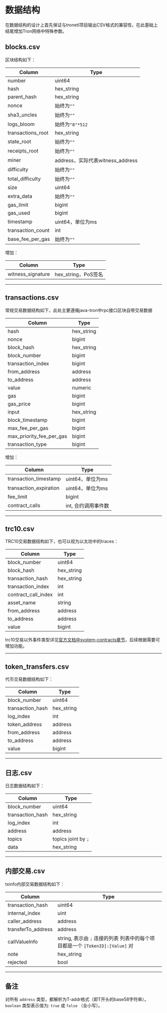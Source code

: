 
# 数据结构

在数据结构的设计上首先保证与tronetl项目输出CSV格式的兼容性，在此基础上结尾增加Tron网络中特殊参数。

## blocks.csv

区块结构如下：

| Column            | Type                             |
| ----------------- | -------------------------------- |
| number            | uint64                           |
| hash              | hex_string                       |
| parent_hash       | hex_string                       |
| nonce             | 始终为`""`                       |
| sha3_uncles       | 始终为`""`                       |
| logs_bloom        | 始终为`"0"*512`                  |
| transactions_root | hex_string                       |
| state_root        | 始终为`""`                       |
| receipts_root     | 始终为`""`                       |
| miner             | address，实际代表witness_address |
| difficulty        | 始终为`""`                       |
| total_difficulty  | 始终为`""`                       |
| size              | uint64                           |
| extra_data        | 始终为`""`                       |
| gas_limit         | bigint                           |
| gas_used          | bigint                           |
| timestamp         | uint64，单位为ms                 |
| transaction_count | int                              |
| base_fee_per_gas  | 始终为`""`                       |

增加：

| Column            | Type                |
| ----------------- | ------------------- |
| witness_signature | hex_string，PoS签名 |

---

## transactions.csv

常规交易数据结构如下，此处主要遵循java-tron中rpc接口区块自带交易数据

| Column                   | Type       |
| ------------------------ | ---------- |
| hash                     | hex_string |
| nonce                    | bigint     |
| block_hash               | hex_string |
| block_number             | bigint     |
| transaction_index        | bigint     |
| from_address             | address    |
| to_address               | address    |
| value                    | numeric    |
| gas                      | bigint     |
| gas_price                | bigint     |
| input                    | hex_string |
| block_timestamp          | bigint     |
| max_fee_per_gas          | bigint     |
| max_priority_fee_per_gas | bigint     |
| transaction_type         | bigint     |

增加：

| Column                 | Type                |
| ---------------------- | ------------------- |
| transaction_timestamp  | uint64，单位为ms    |
| transaction_expiration | uint64，单位为ms    |
| fee_limit              | bigint              |
| contract_calls         | int, 合约调用事件数 |


---

## trc10.csv

TRC10交易数据结构如下，也可以视为以太坊中的traces：

| Column              | Type       |
| ------------------- | ---------- |
| block_number        | uint64     |
| block_hash          | hex_string |
| transaction_hash    | hex_string |
| transaction_index   | int        |
| contract_call_index | int        |
| asset_name          | string     |
| from_address        | address    |
| to_address          | address    |
| value               | bigint     |


trc10交易以外事件类型详见[官方文档中system-contracts章节](https://tronprotocol.github.io/documentation-en/mechanism-algorithm/system-contracts/)，后续根据需要可增加功能。

---


## token_transfers.csv

代币交易数据结构如下：

| Column           | Type       |
| ---------------- | ---------- |
| block_number     | uint64     |
| transaction_hash | hex_string |
| log_index        | int        |
| token_address    | address    |
| from_address     | address    |
| to_address       | address    |
| value            | bigint     |

---

## 日志.csv

日志数据结构如下：

| Column           | Type                |
| ---------------- | ------------------- |
| block_number     | uint64              |
| transaction_hash | hex_string          |
| log_index        | int                 |
| address          | address             |
| topics           | topics joint by `;` |
| data             | hex_string          |

---

## 内部交易.csv

txinfo内部交易数据结构如下：

| Column             | Type                                                                    |
| ------------------ | ----------------------------------------------------------------------- |
| transaction_hash   | uint64                                                                  |
| internal_index     | uint                                                                    |
| caller_address     | address                                                                 |
| transferTo_address | address                                                                 |
| callValueInfo      | string, 表示由 `;` 连接的列表 列表中的每个项目都是一个 `[TokenID]:[Value]` 对  |
| note               | hex_string                                                              |
| rejected           | bool                                                                    |

---

## 备注

对所有 `address` 类型，都解析为T-addr格式（即T开头的base58字符串）。
`boolean` 类型表示值为: `true` 或 `false` （全小写）。
